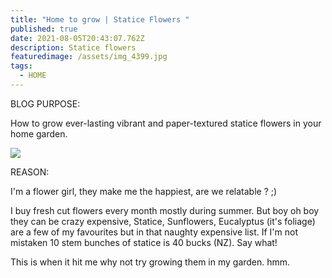 ```yaml
---
title: "Home to grow | Statice Flowers "
published: true
date: 2021-08-05T20:43:07.762Z
description: Statice flowers
featuredimage: /assets/img_4399.jpg
tags:
  - HOME
---
```

BLOG PURPOSE: 

How to grow ever-lasting vibrant and paper-textured statice flowers in your home garden. 

![](/assets/img_4814.jpg)

REASON: 

I'm a flower girl, they make me the happiest, are we relatable ? ;) 

I buy fresh cut flowers every month mostly during summer. But boy oh boy they can be crazy expensive, Statice, Sunflowers, Eucalyptus (it's foliage) are a few of my favourites but in that naughty expensive list. If I'm not mistaken 10 stem bunches of statice is 40 bucks (NZ). Say what! 

This is when it hit me why not try growing them in my garden. hmm.